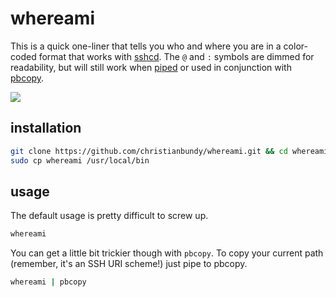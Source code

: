 # whereami

This is a quick one-liner that tells you who and where you are in a color-coded format that works with [sshcd](https://github.com/christianbundy/sshcd). The `@` and `:` symbols are dimmed for readability, but will still work when [piped](https://developer.apple.com/library/mac/documentation/Darwin/Reference/ManPages/man2/pipe.2.html) or used in conjunction with [pbcopy](https://developer.apple.com/library/mac/documentation/darwin/reference/manpages/man1/pbcopy.1.html).

![](http://i.imgur.com/P4MYPwH.png)

## installation

```sh
git clone https://github.com/christianbundy/whereami.git && cd whereami
sudo cp whereami /usr/local/bin
```

## usage

The default usage is pretty difficult to screw up.

```sh
whereami
```

You can get a little bit trickier though with `pbcopy`. To copy your current path (remember, it's an SSH URI scheme!) just pipe to pbcopy.

```sh
whereami | pbcopy
```
